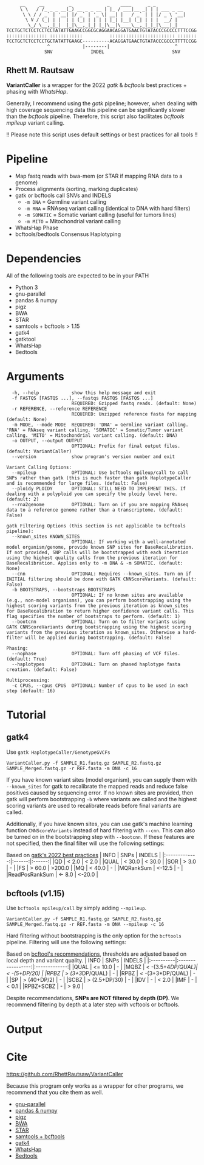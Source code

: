 ```
     __     __         _             _    ____      _ _               
     \ \   / /_ _ _ __(_) __ _ _ __ | |_ / ___|__ _| | | ___ _ __     
      \ \ / / _` | '__| |/ _` | '_ \| __| |   / _` | | |/ _ \ '__|    
       \ V / (_| | |  | | (_| | | | | |_| |__| (_| | | |  __/ |       
        \_/ \__,_|_|  |_|\__,_|_| |_|\__|\____\__,_|_|_|\___|_|       
TCCTGCTCTCCTCCTCCTATATTGAAGCCGGCGCAGGAACAGGATGAACTGTATACCCGCCCCTTTCCGG
::::::::::::::: ::::::::::::          :::::::::::::::::::::::: :::::::
TCCTGCTCTCCTCCTGCTATATTGAAGC----------ACAGGATGAACTGTATACCCGCCCTTTTCCGG
               ^            |--------|                        ^       
              SNV              INDEL                         SNV      
```

## Rhett M. Rautsaw

**VariantCaller** is a wrapper for the 2022 *gatk* & *bcftools* best practices + phasing with *WhatsHap*.

Generally, I recommend using the *gatk* pipeline; however, when dealing with high coverage sequencing data this pipeline can be significantly slower than the *bcftools* pipeline. Therefore, this script also facilitates *bcftools mpileup* variant calling.

!! Please note this script uses default settings or best practices for all tools !!

# Pipeline
- Map fastq reads with bwa-mem (or STAR if mapping RNA data to a genome)
- Process alignments (sorting, marking duplicates)
- gatk or bcftools call SNVs and INDELS
	- `-m DNA`		= Germline variant calling
	- `-m RNA`		= RNAseq variant calling (identical to DNA with hard filters)
	- `-m SOMATIC`	= Somatic variant calling (useful for tumors lines)
	- `-m MITO`		= Mitochondrial variant calling
- WhatsHap Phase
- bcftools/bedtools Consensus Haplotyping

# Dependencies

All of the following tools are expected to be in your PATH

- Python 3
- gnu-parallel
- pandas & numpy
- pigz
- BWA
- STAR
- samtools + bcftools > 1.15
- gatk4
- gatktool
- WhatsHap
- Bedtools

# Arguments
```
  -h, --help            show this help message and exit
  -f FASTQS [FASTQS ...], --fastqs FASTQS [FASTQS ...]
                        REQUIRED: Gzipped fastq reads. (default: None)
  -r REFERENCE, --reference REFERENCE
                        REQUIRED: Unzipped reference fasta for mapping (default: None)
  -m MODE, --mode MODE  REQUIRED: 'DNA' = Germline variant calling. 'RNA' = RNAseq variant calling. 'SOMATIC' = Somatic/Tumor variant calling. 'MITO' = Mitochondrial variant calling. (default: DNA)
  -o OUTPUT, --output OUTPUT
                        OPTIONAL: Prefix for final output files. (default: VariantCaller)
  --version             show program's version number and exit

Variant Calling Options:
  --mpileup             OPTIONAL: Use bcftools mpileup/call to call SNPs rather than gatk (this is much faster than gatk HaplotypeCaller and is recommended for large files. (default: False)
  --ploidy PLOIDY       OPTIONAL: STILL NEED TO IMPLEMENT THIS. If dealing with a polyploid you can specify the ploidy level here. (default: 2)
  --rna2genome          OPTIONAL: Turn on if you are mapping RNAseq data to a reference genome rather than a transcriptome. (default: False)

gatk Filtering Options (this section is not applicable to bcftools pipeline):
  --known_sites KNOWN_SITES
                        OPTIONAL: If working with a well-annotated model organism/genome, provide known SNP sites for BaseRecalibration. If not provided, SNP calls will be bootstrapped with each iteration using the highest quality calls from the previous iteration for BaseRecalibration. Applies only to -m DNA & -m SOMATIC. (default: None)
  --cnn                 OPTIONAL: Requires --known_sites. Turn on if INITIAL filtering should be done with GATK CNNScoreVariants. (default: False)
  -b BOOTSTRAPS, --bootstraps BOOTSTRAPS
                        OPTIONAL: If no known sites are available (e.g., non-model organisms), you can perform bootstrapping using the highest scoring variants from the previous iteration as known_sites for BaseRecalibration to return higher confidence variant calls. This flag specifies the number of bootstraps to perform. (default: 1)
  --bootcnn             OPTIONAL: Turn on to filter variants using GATK CNNScoreVariants during bootstrapping using the highest scoring variants from the previous iteration as known_sites. Otherwise a hard-filter will be applied during bootstrapping. (default: False)

Phasing:
  --nophase             OPTIONAL: Turn off phasing of VCF files. (default: True)
  --haplotypes          OPTIONAL: Turn on phased haplotype fasta creation. (default: False)

Multiprocessing:
  -c CPUS, --cpus CPUS  OPTIONAL: Number of cpus to be used in each step (default: 16)
```

# Tutorial

## gatk4
Use `gatk HaplotypeCaller/GenotypeGVCFs`
```
VariantCaller.py -f SAMPLE_R1.fastq.gz SAMPLE_R2.fastq.gz SAMPLE_Merged.fastq.gz -r REF.fasta -m DNA -c 16
```

If you have known variant sites (model organism), you can supply them with `--known_sites` for gatk to recalibrate the mapped reads and reduce false positives caused by sequencing error. If no known sites are provided, then gatk will perform bootstrapping `-b` where variants are called and the highest scoring variants are used to recalibrate reads before final variants are called. 

Additionally, if you have known sites, you can use gatk's machine learning function `CNNScoreVariants` instead of hard filtering with `--cnn`. This can also be turned on in the bootstrapping step with `--bootcnn`. If these features are not specified, then the final filter will use the following settings:

Based on [gatk's 2022 best practices](https://gatk.broadinstitute.org/hc/en-us/articles/360035890471-Hard-filtering-germline-short-variants)
| INFO			| SNPs   | INDELS |
|:-------------:|:------:|:------:|
|QD				| <  2.0 | <  2.0 |
|QUAL			| < 30.0 | < 30.0 |
|SOR			| >  3.0 |   -    |
|FS				| > 60.0 | >200.0 |
|MQ				| < 40.0 |   -    |
|MQRankSum		| <-12.5 |   -    |
|ReadPosRankSum	| <- 8.0 | <-20.0 |

## bcftools (v1.15)
Use `bcftools mpileup/call` by simply adding `--mpileup`.
```
VariantCaller.py -f SAMPLE_R1.fastq.gz SAMPLE_R2.fastq.gz SAMPLE_Merged.fastq.gz -r REF.fasta -m DNA --mpileup -c 16
```

Hard filtering without bootstrapping is the only option for the `bcftools` pipeline. Filtering will use the following settings:

Based on [bcftool's recommendations](https://www.htslib.org/workflow/filter.html), thresholds are adjusted based on local depth and variant quality.
| INFO		| SNPs				| INDELS		|
|:----------|:-----------------:|:-------------:|
|QUAL		| <= 10.0			| -				|
|MQBZ		| < -(3.5+4*DP/QUAL)|  < -(5+DP/20)	|
|RPBZ		| >  (3+3*DP/QUAL)	| - 			|
|RPBZ		| < -(3+3*DP/QUAL)	| - 			|
|SP			| > (40+DP/2)		| - 			|
|SCBZ		| > (2.5+DP/30)		| - 			|
|IDV		| -					| < 2.0 		|
|IMF		| -					| < 0.1			|
|RPBZ+SCBZ	| -					| > 9.0			|

Despite recommendations, **SNPs are NOT filtered by depth (DP)**. We recommend filtering by depth at a later step with vcftools or bcftools. 

# Output

# Cite
https://github.com/RhettRautsaw/VariantCaller

Because this program only works as a wrapper for other programs, we recommend that you cite them as well. 
- [gnu-parallel]()
- [pandas & numpy]()
- [pigz]()
- [BWA]()
- [STAR]()
- [samtools + bcftools]()
- [gatk4]()
- [WhatsHap]()
- [Bedtools]()